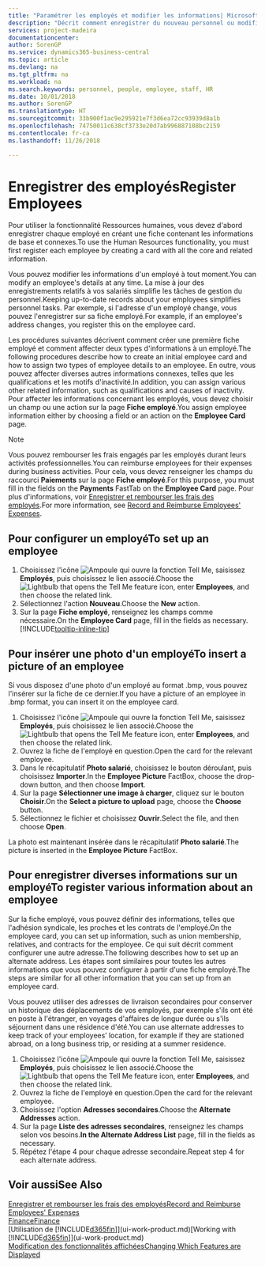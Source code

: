 ```yaml
---
title: "Paramétrer les employés et modifier les informations| Microsoft Docs"
description: "Décrit comment enregistrer du nouveau personnel ou modifier les informations concernant le personnel existant."
services: project-madeira
documentationcenter: 
author: SorenGP
ms.service: dynamics365-business-central
ms.topic: article
ms.devlang: na
ms.tgt_pltfrm: na
ms.workload: na
ms.search.keywords: personnel, people, employee, staff, HR
ms.date: 10/01/2018
ms.author: SorenGP
ms.translationtype: HT
ms.sourcegitcommit: 33b900f1ac9e295921e7f3d6ea72cc93939d8a1b
ms.openlocfilehash: 74750011c638cf3733e20d7ab996887108bc2159
ms.contentlocale: fr-ca
ms.lasthandoff: 11/26/2018

---
```

# <a name="register-employees"></a><span data-ttu-id="e844a-103">Enregistrer des employés</span><span class="sxs-lookup"><span data-stu-id="e844a-103">Register Employees</span></span>
<span data-ttu-id="e844a-104">Pour utiliser la fonctionnalité Ressources humaines, vous devez d'abord enregistrer chaque employé en créant une fiche contenant les informations de base et connexes.</span><span class="sxs-lookup"><span data-stu-id="e844a-104">To use the Human Resources functionality, you must first register each employee by creating a card with all the core and related information.</span></span>

<span data-ttu-id="e844a-105">Vous pouvez modifier les informations d'un employé à tout moment.</span><span class="sxs-lookup"><span data-stu-id="e844a-105">You can modify an employee's details at any time.</span></span> <span data-ttu-id="e844a-106">La mise à jour des enregistrements relatifs à vos salariés simplifie les tâches de gestion du personnel.</span><span class="sxs-lookup"><span data-stu-id="e844a-106">Keeping up-to-date records about your employees simplifies personnel tasks.</span></span> <span data-ttu-id="e844a-107">Par exemple, si l'adresse d'un employé change, vous pouvez l'enregistrer sur sa fiche employé.</span><span class="sxs-lookup"><span data-stu-id="e844a-107">For example, if an employee's address changes, you register this on the employee card.</span></span>

<span data-ttu-id="e844a-108">Les procédures suivantes décrivent comment créer une première fiche employé et comment affecter deux types d'informations à un employé.</span><span class="sxs-lookup"><span data-stu-id="e844a-108">The following procedures describe how to create an initial employee card and how to assign two types of employee details to an employee.</span></span> <span data-ttu-id="e844a-109">En outre, vous pouvez affecter diverses autres informations connexes, telles que les qualifications et les motifs d'inactivité.</span><span class="sxs-lookup"><span data-stu-id="e844a-109">In addition, you can assign various other related information, such as qualifications and causes of inactivity.</span></span> <span data-ttu-id="e844a-110">Pour affecter les informations concernant les employés, vous devez choisir un champ ou une action sur la page **Fiche employé**.</span><span class="sxs-lookup"><span data-stu-id="e844a-110">You assign employee information either by choosing a field or an action on the **Employee Card** page.</span></span>

> [!NOTE]  
> <span data-ttu-id="e844a-111">Vous pouvez rembourser les frais engagés par les employés durant leurs activités professionnelles.</span><span class="sxs-lookup"><span data-stu-id="e844a-111">You can reimburse employees for their expenses during business activities.</span></span> <span data-ttu-id="e844a-112">Pour cela, vous devez renseigner les champs du raccourci **Paiements** sur la page **Fiche employé**.</span><span class="sxs-lookup"><span data-stu-id="e844a-112">For this purpose, you must fill in the fields on the **Payments** FastTab on the **Employee Card** page.</span></span> <span data-ttu-id="e844a-113">Pour plus d'informations, voir [Enregistrer et rembourser les frais des employés](finance-how-record-reimburse-employee-expenses.md).</span><span class="sxs-lookup"><span data-stu-id="e844a-113">For more information, see [Record and Reimburse Employees' Expenses](finance-how-record-reimburse-employee-expenses.md).</span></span>

## <a name="to-set-up-an-employee"></a><span data-ttu-id="e844a-114">Pour configurer un employé</span><span class="sxs-lookup"><span data-stu-id="e844a-114">To set up an employee</span></span>
1. <span data-ttu-id="e844a-115">Choisissez l'icône ![Ampoule qui ouvre la fonction Tell Me](media/ui-search/search_small.png "Dites-moi ce que vous voulez faire"), saisissez **Employés**, puis choisissez le lien associé.</span><span class="sxs-lookup"><span data-stu-id="e844a-115">Choose the ![Lightbulb that opens the Tell Me feature](media/ui-search/search_small.png "Tell me what you want to do") icon, enter **Employees**, and then choose the related link.</span></span>
2. <span data-ttu-id="e844a-116">Sélectionnez l'action **Nouveau**.</span><span class="sxs-lookup"><span data-stu-id="e844a-116">Choose the **New** action.</span></span>
3. <span data-ttu-id="e844a-117">Sur la page **Fiche employé**, renseignez les champs comme nécessaire.</span><span class="sxs-lookup"><span data-stu-id="e844a-117">On the **Employee Card** page, fill in the fields as necessary.</span></span> [!INCLUDE[tooltip-inline-tip](includes/tooltip-inline-tip_md.md)]

## <a name="to-insert-a-picture-of-an-employee"></a><span data-ttu-id="e844a-118">Pour insérer une photo d'un employé</span><span class="sxs-lookup"><span data-stu-id="e844a-118">To insert a picture of an employee</span></span>
<span data-ttu-id="e844a-119">Si vous disposez d'une photo d'un employé au format .bmp, vous pouvez l'insérer sur la fiche de ce dernier.</span><span class="sxs-lookup"><span data-stu-id="e844a-119">If you have a picture of an employee in .bmp format, you can insert it on the employee card.</span></span>

1. <span data-ttu-id="e844a-120">Choisissez l'icône ![Ampoule qui ouvre la fonction Tell Me](media/ui-search/search_small.png "Dites-moi ce que vous voulez faire"), saisissez **Employés**, puis choisissez le lien associé.</span><span class="sxs-lookup"><span data-stu-id="e844a-120">Choose the ![Lightbulb that opens the Tell Me feature](media/ui-search/search_small.png "Tell me what you want to do") icon, enter **Employees**, and then choose the related link.</span></span>
2. <span data-ttu-id="e844a-121">Ouvrez la fiche de l'employé en question.</span><span class="sxs-lookup"><span data-stu-id="e844a-121">Open the card for the relevant employee.</span></span>
3. <span data-ttu-id="e844a-122">Dans le récapitulatif **Photo salarié**, choisissez le bouton déroulant, puis choisissez **Importer**.</span><span class="sxs-lookup"><span data-stu-id="e844a-122">In the **Employee Picture** FactBox, choose the drop-down button, and then choose **Import**.</span></span>
4. <span data-ttu-id="e844a-123">Sur la page **Sélectionner une image à charger**, cliquez sur le bouton **Choisir**.</span><span class="sxs-lookup"><span data-stu-id="e844a-123">On the **Select a picture to upload** page, choose the **Choose** button.</span></span>
5. <span data-ttu-id="e844a-124">Sélectionnez le fichier et choisissez **Ouvrir**.</span><span class="sxs-lookup"><span data-stu-id="e844a-124">Select the file, and then choose **Open**.</span></span>

<span data-ttu-id="e844a-125">La photo est maintenant insérée dans le récapitulatif **Photo salarié**.</span><span class="sxs-lookup"><span data-stu-id="e844a-125">The picture is inserted in the **Employee Picture** FactBox.</span></span>

## <a name="to-register-various-information-about-an-employee"></a><span data-ttu-id="e844a-126">Pour enregistrer diverses informations sur un employé</span><span class="sxs-lookup"><span data-stu-id="e844a-126">To register various information about an employee</span></span>
<span data-ttu-id="e844a-127">Sur la fiche employé, vous pouvez définir des informations, telles que l'adhésion syndicale, les proches et les contrats de l'employé.</span><span class="sxs-lookup"><span data-stu-id="e844a-127">On the employee card, you can set up information, such as union membership, relatives, and contracts for the employee.</span></span> <span data-ttu-id="e844a-128">Ce qui suit décrit comment configurer une autre adresse.</span><span class="sxs-lookup"><span data-stu-id="e844a-128">The following describes how to set up an alternate address.</span></span> <span data-ttu-id="e844a-129">Les étapes sont similaires pour toutes les autres informations que vous pouvez configurer à partir d'une fiche employé.</span><span class="sxs-lookup"><span data-stu-id="e844a-129">The steps are similar for all other information that you can set up from an employee card.</span></span>

<span data-ttu-id="e844a-130">Vous pouvez utiliser des adresses de livraison secondaires pour conserver un historique des déplacements de vos employés, par exemple s'ils ont été en poste à l'étranger, en voyages d'affaires de longue durée ou s'ils séjournent dans une résidence d'été.</span><span class="sxs-lookup"><span data-stu-id="e844a-130">You can use alternate addresses to keep track of your employees’ location, for example if they are stationed abroad, on a long business trip, or residing at a summer residence.</span></span>

1. <span data-ttu-id="e844a-131">Choisissez l'icône ![Ampoule qui ouvre la fonction Tell Me](media/ui-search/search_small.png "Dites-moi ce que vous voulez faire"), saisissez **Employés**, puis choisissez le lien associé.</span><span class="sxs-lookup"><span data-stu-id="e844a-131">Choose the ![Lightbulb that opens the Tell Me feature](media/ui-search/search_small.png "Tell me what you want to do") icon, enter **Employees**, and then choose the related link.</span></span>
2. <span data-ttu-id="e844a-132">Ouvrez la fiche de l'employé en question.</span><span class="sxs-lookup"><span data-stu-id="e844a-132">Open the card for the relevant employee.</span></span>
3. <span data-ttu-id="e844a-133">Choisissez l'option **Adresses secondaires**.</span><span class="sxs-lookup"><span data-stu-id="e844a-133">Choose the **Alternate Addresses** action.</span></span>
4. <span data-ttu-id="e844a-134">Sur la page **Liste des adresses secondaires**, renseignez les champs selon vos besoins.</span><span class="sxs-lookup"><span data-stu-id="e844a-134">**In the Alternate Address List** page, fill in the fields as necessary.</span></span>
5. <span data-ttu-id="e844a-135">Répétez l'étape 4 pour chaque adresse secondaire.</span><span class="sxs-lookup"><span data-stu-id="e844a-135">Repeat step 4 for each alternate address.</span></span>

## <a name="see-also"></a><span data-ttu-id="e844a-136">Voir aussi</span><span class="sxs-lookup"><span data-stu-id="e844a-136">See Also</span></span>
[<span data-ttu-id="e844a-137">Enregistrer et rembourser les frais des employés</span><span class="sxs-lookup"><span data-stu-id="e844a-137">Record and Reimburse Employees' Expenses</span></span>](finance-how-record-reimburse-employee-expenses.md)  
[<span data-ttu-id="e844a-138">Finance</span><span class="sxs-lookup"><span data-stu-id="e844a-138">Finance</span></span>](finance.md)  
<span data-ttu-id="e844a-139">[Utilisation de [!INCLUDE[d365fin](includes/d365fin_md.md)]](ui-work-product.md)</span><span class="sxs-lookup"><span data-stu-id="e844a-139">[Working with [!INCLUDE[d365fin](includes/d365fin_md.md)]](ui-work-product.md)</span></span>  
[<span data-ttu-id="e844a-140">Modification des fonctionnalités affichées</span><span class="sxs-lookup"><span data-stu-id="e844a-140">Changing Which Features are Displayed</span></span>](ui-experiences.md)

